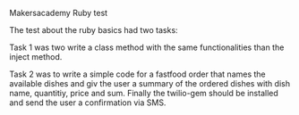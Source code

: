 Makersacademy Ruby test

The test about the ruby basics had two tasks:

Task 1 was two write a class method with the same functionalities than the inject method.

Task 2 was to write a simple code for a fastfood order that names the available dishes and giv the user a summary of the ordered dishes with dish name, quantitiy, price and sum. Finally the twilio-gem should be installed and send the user a confirmation via SMS.

